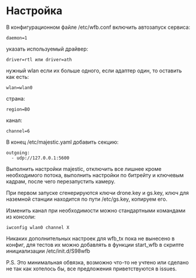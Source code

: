 # Настройка

В конфигурационном файле /etc/wfb.conf включить автозапуск сервиса:

```
daemon=1
```

указать используемый драйвер:

```
driver=rtl или driver=ath

```
нужный wlan если их больше одного, если адаптер один, то оставить как есть:

```
wlan=wlan0
```

страна:

```
region=BO
```

канал:

```
channel=6
```

В конец /etc/majestic.yaml добавить секцию:

```
outgoing:
  - udp://127.0.0.1:5600
```

Выполнить настройки majestic, отключить все лишнее кроме необходимого потока, выполнить настройки по битрейту и ключевым кадрам, после чего перезапустить камеру.

При первом запуске сгенерируются ключи drone.key и gs.key, ключ для наземной станции находится по пути /etc/gs.key, копируем его.

Изменить канал при необходимости можно стандартными командами из консоли:

```
iwconfig wlan0 channel X
```

Никаких дополнительных настроек для wfb_tx пока не вынесено в конфиг, для тестов их можно добавлять в функции start_wfb в скрипте инициализации /etc/init.d/S98wfb



P.S. Это минимальная обвязка, возможно что-то не учтено или сделано не так как хотелось бы, все предложения приветствуются в issues.
